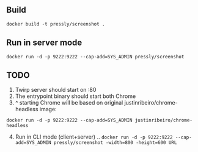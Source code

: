 ## Build
```
docker build -t pressly/screenshot .
```

## Run in server mode
```
docker run -d -p 9222:9222 --cap-add=SYS_ADMIN pressly/screenshot
```

## TODO
1. Twirp server should start on :80
2. The entrypoint binary should start both Chrome
3. ^ starting Chrome will be based on original justinribeiro/chrome-headless image:
```
docker run -d -p 9222:9222 --cap-add=SYS_ADMIN justinribeiro/chrome-headless
```
4. Run in CLI mode (client+server) .. `docker run -d -p 9222:9222 --cap-add=SYS_ADMIN pressly/screenshot -width=800 -height=600 URL`